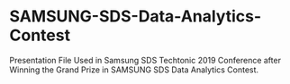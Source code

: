 # SAMSUNG-SDS-Data-Analytics-Contest
Presentation File Used in Samsung SDS Techtonic 2019 Conference after Winning the Grand Prize in SAMSUNG SDS Data Analytics Contest.
